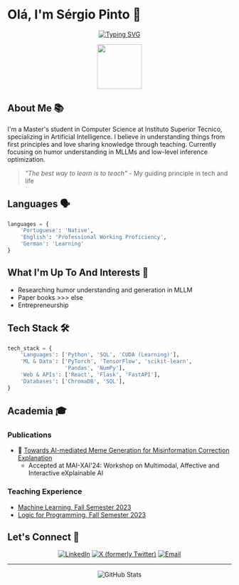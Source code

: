 # Olá, I'm Sérgio Pinto 👋

<div align="center">
  
[![Typing SVG](https://readme-typing-svg.herokuapp.com?font=Fira+Code&pause=1000&random=false&width=435&lines=MSc+Student+in+Computer+Science;AI+Enthusiast;Teaching+%26+Learning+Explorer;Bridging+Theory+and+Performance)](https://git.io/typing-svg)

<img src="https://raw.githubusercontent.com/PokeAPI/sprites/master/sprites/pokemon/versions/generation-v/black-white/animated/890.gif" width="100">

</div>

## About Me 📚

I'm a Master's student in Computer Science at Instituto Superior Técnico, specializing in Artificial Intelligence. I believe in understanding things from first principles and love sharing knowledge through teaching. Currently focusing on humor understanding in MLLMs and low-level inference optimization.

> *"The best way to learn is to teach"* - My guiding principle in tech and life

## Languages 🗣️

```python
languages = {
    'Portuguese': 'Native',
    'English': 'Professional Working Proficiency',
    'German': 'Learning'
}
```

## What I'm Up To And Interests 🔭

- Researching humor understanding and generation in MLLM
- Paper books >>> else
- Entrepreneurship

## Tech Stack 🛠️

```python
tech_stack = {
    'Languages': ['Python', 'SQL', 'CUDA (Learning)'],
    'ML & Data': ['PyTorch', 'TensorFlow', 'scikit-learn', 
                  'Pandas', 'NumPy'],
    'Web & APIs': ['React', 'Flask', 'FastAPI'],
    'Databases': ['ChromaDB', 'SQL'],
}
```

## Academia 🎓

### Publications
- 📝 [Towards AI-mediated Meme Generation for Misinformation Correction Explanation](https://ceur-ws.org/Vol-3803/paper5.pdf)
  - Accepted at MAI-XAI'24: Workshop on Multimodal, Affective and Interactive eXplainable AI

### Teaching Experience
  - [Machine Learning, Fall Semester 2023](https://fenix.tecnico.ulisboa.pt/disciplinas/Apre2/2023-2024/1-semestre)
  - [Logic for Programming, Fall Semester 2023](https://fenix.tecnico.ulisboa.pt/disciplinas/LP2/2023-2024/1-semestre)

## Let's Connect 🤝

<div align="center">

[![LinkedIn](https://img.shields.io/badge/LinkedIn-0077B5?style=for-the-badge&logo=linkedin&logoColor=white)](www.linkedin.com/in/sergiomgpinto)
[![X (formerly Twitter)](https://img.shields.io/badge/X-000000?style=for-the-badge&logo=x&logoColor=white)]([your-x-url](https://x.com/sergiomgpintoo))
[![Email](https://img.shields.io/badge/Email-D14836?style=for-the-badge&logo=gmail&logoColor=white)](mailto:sergiomgpintoo@gmail.com)

</div>

---
<div align="center">
  <img src="https://github-readme-stats.vercel.app/api?username=sergiomgpinto&show_icons=true&theme=radical" alt="GitHub Stats">
</div>
